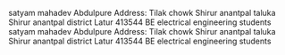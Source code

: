 satyam mahadev Abdulpure 
Address: Tilak chowk Shirur anantpal taluka Shirur anantpal district Latur 413544
BE electrical engineering students
satyam mahadev Abdulpure 
Address: Tilak chowk Shirur anantpal taluka Shirur anantpal district Latur 413544
BE electrical engineering students
